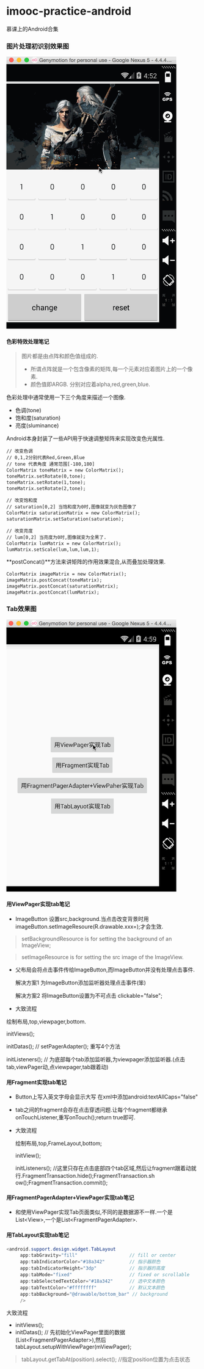 # imooc-practice-android
慕课上的Android合集

### 图片处理初识别效果图

<img src="show_picture/image.gif">

#### 色彩特效处理笔记

> 图片都是由点阵和颜色值组成的.
> - 所谓点阵就是一个包含像素的矩阵,每一个元素对应着图片上的一个像素.
> - 颜色值即ARGB. 分别对应着alpha,red,green,blue.

色彩处理中通常使用一下三个角度来描述一个图像.

- 色调(tone)
- 饱和度(saturation)
- 亮度(sluminance)

Android本身封装了一些API用于快速调整矩阵来实现改变色光属性.

```
// 改变色调
// 0,1,2分别代表Red,Green,Blue
// tone 代表角度 通常范围[-180,180]
ColorMatrix toneMatrix = new ColorMatrix();
toneMatrix.setRotate(0,tone);
toneMatrix.setRotate(1,tone);
toneMatrix.setRotate(2,tone);
```

```
// 改变饱和度
// saturation[0,2] 当饱和度为0时,图像就变为灰色图像了
ColorMatrix saturationMatrix = new ColorMatrix();
saturationMatrix.setSaturation(saturation);
```

```
// 改变亮度
// lum[0,2] 当亮度为0时,图像就变为全黑了.
ColorMatrix lumMatrix = new ColorMatrix();
lumMatrix.setScale(lum,lum,lum,1);
```

**postConcat()**方法来讲矩阵的作用效果混合,从而叠加处理效果.

```
ColorMatrix imageMatrix = new ColorMatrix();
imageMatrix.postConcat(toneMatrix);
imageMatrix.postConcat(saturationMatrix);
imageMatrix.postConcat(lumMatrix);
```


### Tab效果图

<img src="show_picture/tab.gif">

#### 用ViewPager实现tab笔记

- ImageButton 设置src,background.当点击改变背景时用imageButton.setImageResoure(R.drawable.xxx=);才会生效.

 > setBackgroundResource is for setting the background of an ImageView;
 
 > setImageResource is for setting the src image of the ImageView.
 
- 父布局会将点击事件传给ImageButton,而ImageButton并没有处理点击事件.

  解决方案1 为ImageButton添加监听器处理点击事件(笨)

  解决方案2 将ImageButton设置为不可点击 clickable="false";

- 大致流程

 绘制布局,top,viewpager,bottom.
 
 initViews();
 
 initDatas(); // setPagerAdapter(); 重写4个方法
 
 initListeners(); // 为底部每个tab添加监听器,为viewpager添加监听器.(点击tab,viewPager动,点viewpager,tab跟着动)


#### 用Fragment实现tab笔记 

- Button上写入英文字母会显示大写 在xml中添加android:textAllCaps="false"
- tab之间的fragment会存在点击穿透问题.让每个fragment都继承onTouchListener,重写onTouch();return true即可.
- 大致流程
  
  绘制布局,top,FrameLayout,bottom;

  initView();
  
  initListeners(); //这里只存在点击底部四个tab区域,然后让fragment跟着动就行.FragmentTransaction.hide();FragmentTransaction.sh   ow();FragmentTransaction.commit();
  
  
#### 用FragmentPagerAdapter+ViewPager实现tab笔记
  
 - 和使用ViewPager实现Tab页面类似,不同的是数据源不一样.一个是List\<View\>,一个是List\<FragmentPagerAdapter\>.
 
#### 用TabLayout实现tab笔记
  
 
   ```java
   <android.support.design.widget.TabLayout
        app:tabGravity="fill"                   // fill or center
        app:tabIndicatorColor="#18a342"         // 指示器颜色
        app:tabIndicatorHeight="3dp"            // 指示器的高度
        app:tabMode="fixed"                     // fixed or scrollable 
        app:tabSelectedTextColor="#18a342"      // 选中文本颜色
        app:tabTextColor="#ffffffff"            // 默认文本颜色
        app:tabBackground="@drawable/bottom_bar" // background
        />
   ```
   
 大致流程
   
  - initViews();
  - initDatas(); // 先初始化ViewPager里面的数据(List\<FragmentPagerAdapter\>),然后tabLayout.setupWithViewPager(mViewPager);
   
> tabLayout.getTabAt(position).select(); //指定position位置为点击状态
 


